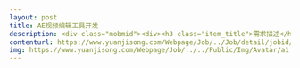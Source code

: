 ```yaml
---                
layout: post       
title: AE视频编辑工具开发           
description: <div class="mobmid"><div><h3 class="item_title">需求描述</h3><p>一、需求描述：<br/>有过类似AE视频编辑工具开发经验，需要有案例证明。通过开发工具，把AE模板里面的照片替换掉，然后自动输出视频，然后这个工具能在服务器上自动运行，如果能替换AE模板里面的文字和音乐就更好了，如果不行，就先完成上面的基础需求做。<br/> <br/>二、合作方式：<br/>项目制，远程开发，时间40天，费用4w，可谈。</p></div><!--info end--></div>     
contenturl: https://www.yuanjisong.com/Webpage/Job/../Job/detail/jobid/101484      
img: https://www.yuanjisong.com/Webpage/Job/../../Public/Img/Avatar/a1.jpg             
---                 
```

